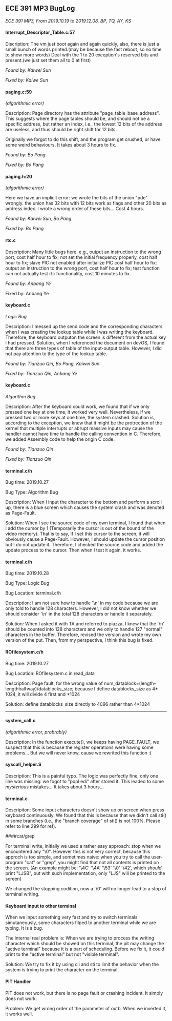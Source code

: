 ## ECE 391 MP3 BugLog

*ECE 391 MP3, From 2019.10.19 to 2019.12.08, BP, TQ, AY, KS*

#### Interrupt_Descriptor_Table.c:57

Discription: The vm just boot again and again quickly, also, there is just a small bunch of words printed.(may be because the fast reboot, so no time to show more words)  Deal with the 1 to 20 exception's reserved bits and present.(we just set them all to 0 at first) 

*Found by: Kaiwei Sun*

*Fixed by: Kaiwe Sun*



#### paging.c:59

*(algorithmic error)*

Description: Page directory has the attribute "page_table_base_address". This suggests where the page tables should be, and should not be a specific address, but rather an index, i.e., the lowest 12 bits of the address are useless, and thus should be right shift for 12 bits.

Originally we forgot to do this shift, and the program get crushed, or have some weird behaviours. It takes about 3 hours to fix.

*Found by: Bo Pang*

*Fixed by: Bo Pang*

#### paging.h:20

*(algorithmic error)*

Here we have an implicit error: we wrote the bits of the union "pde" wrongly. the union has 32 bits with 12 bits work as flags and other 20 bits as address index. I wrote a wrong order of these bits... Cost 4 hours.

*Found by: Kaiwei Sun, Bo Pang*

*Fixed by: Bo Pang*



#### rtc.c

Description: Many little bugs here. e.g., output an instruction to the wrong port, cost half hour to fix; not set the initial frequency properly, cost half hour to fix; slave PIC not enabled after initialize PIC cost half hour to fix; output an instruction to the wrong port, cost half hour to fix; test function can not actually test rtc functionality, cost 10 minutes to fix.

*Found by: Anbang Ye*

Fixed by: Anbang Ye



#### keyboard.c

*Logic Bug*

Description: I messed up the send code and the corresponding characters when I was creating the lookup table while I was writing the keyboard. Therefore, the keyboard outputon the screen is different from the actual key I had pressed. Solution, when I referenced the document on devOS, I found that there are three types of table of the input-output table. However, I did not pay attention to the type of the lookup table.

*Found by: Tianzuo Qin, Bo Pang, Kaiwei Sun*

*Fixed by: Tianzuo Qin, Anbang Ye*



#### keyboard.c

*Algorithm Bug*

Description: After the keyboard could work, we found that if we only pressed one key at one time, it worked very well. Nevertheless, if we pressed two or more keys at one time, the system crashed. Solution is, according to the exception, we knew that it might be the protrection of the kernel that multiple interrupts or abrupt massive inputs may cause the handler cannot have time to handle the calling convention in C. Therefore, we added Assembly code to help the origin C code.

*Found by: Tianzuo Qin*

*Fixed by: Tianzuo Qin*



#### terminal.c/h

Bug time: 2019.10.27

Bug Type: Algorithm Bug

Description: When I input the character to the bottom and perform a scroll up, there is a blue screen which causes the system crash and was denoted as Page-Fault.

Solution: When I see the source code of my own terminal, I found that when I add the cursor by 1 (Temporarily the cursor is out of the bound of the video memory). That is to say, If I set this cursor to the screen, it will obviously cause a Page-Fault. However, I should update the cursor position but I do not update it. Therefore, I checked the source code and added the update process to the cursor. Then when I test it again, it works.

#### terminal.c/h

Bug time: 2019.10.28

Bug Type: Logic Bug

Bug Location: terminal.c/h

Description: I am not sure how to handle '\n' in my code because we are only told to handle 128 characters. However, I did not know whether we should consider '\n' in the total 128 characters or handle it separately.  

Solution: When I asked it with TA and referred to piazza, I knew that the '\n' should be counted into 128 characters and we only to handle 127 "normal" characters in the buffer. Therefore, revised the version and wrote my own version of the put. Then, from my perspective, I think this bug is fixed.

#### ROfilesystem.c/h

Bug time: 2019.10.27

Bug Location:  ROfilesystem.c in read_data

Description: Page fault, for the wrong value of  num_datablock=(length-lengthhalfway)/datablocks_size; because I define datablocks_size as 4* 1024, it will divide 4 first and *1024

Solution: define datablocks_size directly to 4096 rather than 4*1024

---



#### system_call.c

*(algorithmic error, probrably)*

Description: In the function execute(), we keeps having PAGE_FAULT, we suspect that this is because the register operations were having some problems... But we will never know, cause we rewrited this function :(



#### syscall_helper.S

Description: This is a painful typo. The logic was perfectly fine, only one line was missing: we fogot to "popl edi" after stored it. This leaded to some *mysterious* mistakes... It takes about 3 hours...



#### terminal.c

Descripiton: Some input characters doesn't show up on screen when press keyboard continuously. We found that this is because that we didn't call sti() in some branches (i.e., the "branch coverage" of sti() is not 100%. Please refer to line 299 for ref).



####cat/grep

For terminal write, initially we used a rather easy approach: stop when we encountered any "\0". However this is not very correct, because this approch is too simple, and sometimes naive: when you try to call the user-program "cat" or "grep", you might find that not all contents is printed on the screen. (An example might be: '\4C' '\4A' '\53' '\0' '\42', which *should* print "LJSB", but with such implementation, only "LJS" will be printed to the screen)

We changed the stopping codition, now a '\0' will no longer lead to a stop of terminal writing.



#### Keyboard input to other terminal

When we input something very fast and try to switch terminals simutaneously, some characters filped to another terminal while we are typing. It is a bug.

The internal real problem is: When we are trying to process the writing character which should be showed on this terminal, the pit may change the "active terminal" because it is a part of scheduling. Before we fix it, it could print to the "active terminal" but not "visible terminal".

Solution: We try to fix it by using cli and sti to limit the behavior when the system is trying to print the character on the terminal. 

#### PIT Handler

PIT does not work, but there is no page fault or crashing incident. It simply does not work.

Problem: We get wrong order of the parameter of outb. When we inverted it, it works well.

